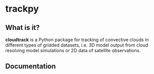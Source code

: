 trackpy
=======

What is it?
-----------

**cloudtrack** is a Python package for tracking of convective clouds in different types of gridded datasets, i.e. 3D model output from cloud resolving model simulations or 2D data of satellite observations.

Documentation
-------------
